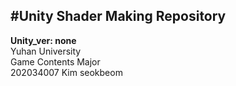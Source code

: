 #Unity Shader Making Repository
---
**Unity_ver: none**  
Yuhan University  
Game Contents Major  
202034007 Kim seokbeom  
